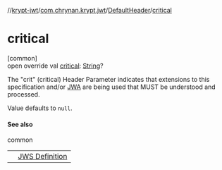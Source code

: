 //[krypt-jwt](../../../index.md)/[com.chrynan.krypt.jwt](../index.md)/[DefaultHeader](index.md)/[critical](critical.md)

# critical

[common]\
open override val [critical](critical.md): [String](https://kotlinlang.org/api/latest/jvm/stdlib/kotlin/-string/index.html)?

The &quot;crit&quot; (critical) Header Parameter indicates that extensions to this specification and/or [JWA](https://datatracker.ietf.org/doc/html/rfc7515#ref-JWA) are being used that MUST be understood and processed.

Value defaults to `null`.

#### See also

common

| | |
|---|---|
|  | [JWS Definition](https://datatracker.ietf.org/doc/html/rfc7515#section-4.1.11) |
